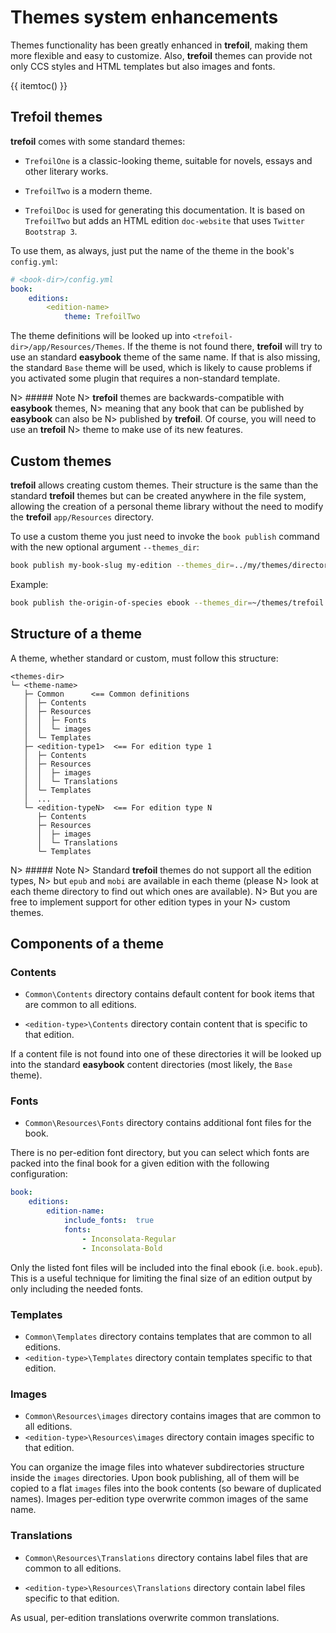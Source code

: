 Themes system enhancements
==========================

Themes functionality has been greatly enhanced in **trefoil**, 
making them more flexible and easy to customize. Also, **trefoil** 
themes can provide not only CCS styles and HTML templates but 
also images and fonts.

{{ itemtoc() }}

## Trefoil themes

**trefoil** comes with some standard themes:

- `TrefoilOne` is a classic-looking theme, suitable for novels, 
  essays and other literary works.

- `TrefoilTwo` is a modern theme. 

- `TrefoilDoc` is used for generating this documentation. It is 
  based on `TrefoilTwo` but adds an HTML edition `doc-website` that
  uses `Twitter Bootstrap 3`.

To use them, as always, just put the name of the theme in the 
book's `config.yml`:

~~~.yaml
# <book-dir>/config.yml 
book:
    editions:
        <edition-name>
            theme: TrefoilTwo
~~~

The theme definitions will be looked up into `<trefoil-dir>/app/Resources/Themes`. 
If the theme is not found there, **trefoil** will try to use an 
standard **easybook** theme of the same name. If that is also missing, 
the standard `Base` theme will be used, which is likely to cause 
problems if you activated some plugin that requires a non-standard template.

N> ##### Note
N> **trefoil** themes are backwards-compatible with **easybook** themes, 
N> meaning that any book that can be published by **easybook** can also be
N> published by **trefoil**. Of course, you will need to use an **trefoil**
N> theme to make use of its new features.

## Custom themes

**trefoil** allows creating custom themes. Their structure is the same than 
the standard **trefoil** themes but can be created anywhere in the file system, 
allowing the creation of a personal theme library without the need to modify 
the **trefoil** `app/Resources` directory.

To use a custom theme you just need to invoke the `book publish` command with 
the new optional argument `--themes_dir`:

~~~.bash
book publish my-book-slug my-edition --themes_dir=../my/themes/directory
~~~

Example:

~~~.bash
book publish the-origin-of-species ebook --themes_dir=~/themes/trefoil
~~~

## Structure of a theme

A theme, whether standard or custom, must follow this structure:

~~~
<themes-dir>
└─ <theme-name>
   ├─ Common      <== Common definitions
   │  ├─ Contents    
   │  ├─ Resources
   │  │  ├─ Fonts
   │  │  └─ images
   │  └─ Templates
   ├─ <edition-type1>  <== For edition type 1
   │  ├─ Contents
   │  ├─ Resources
   │  │  ├─ images
   │  │  └─ Translations
   │  └─ Templates
   │  ...
   └─ <edition-typeN>  <== For edition type N
      ├─ Contents
      ├─ Resources
      │  ├─ images
      │  └─ Translations
      └─ Templates
~~~
 
N> ##### Note
N> Standard **trefoil** themes do not support all the edition types, 
N> but `epub` and `mobi` are available in each theme (please
N> look at each theme directory to find out which ones are available).
N> But you are free to implement support for other edition types in your 
N> custom themes.

## Components of a theme

### Contents

- `Common\Contents` directory contains default content for book items that 
  are common to all editions.

- `<edition-type>\Contents` directory contain content that is specific to 
  that edition.

If a content file is not found into one of these directories it will be 
looked up into the standard **easybook** content directories (most likely, 
the `Base` theme).

### Fonts

- `Common\Resources\Fonts` directory contains additional font files for the book.

There is no per-edition font directory, but you can select which fonts are
packed into the final book for a given edition with the following configuration:
 
~~~.yaml
book:
    editions:
        edition-name:
            include_fonts:  true
            fonts: 
                - Inconsolata-Regular
                - Inconsolata-Bold
~~~

Only the listed font files will be included into the final ebook (i.e. `book.epub`). 
This is a useful technique for limiting the final size of an edition output by only 
including the needed fonts. 

### Templates 

- `Common\Templates` directory contains templates that are common to all editions. 
- `<edition-type>\Templates` directory contain templates specific to that edition.

### Images

- `Common\Resources\images` directory contains images that are common to all editions. 
- `<edition-type>\Resources\images` directory contain images specific to that edition.

You can organize the image files into whatever subdirectories structure inside the 
`images` directories. Upon book publishing, all of them will be copied to a flat 
`images` files into the book contents (so beware of duplicated names). Images 
per-edition type overwrite common images of the same name.

### Translations

- `Common\Resources\Translations` directory contains label files that are common 
  to all editions.
 
- `<edition-type>\Resources\Translations` directory contain label files specific to 
  that edition.

As usual, per-edition translations overwrite common translations.

